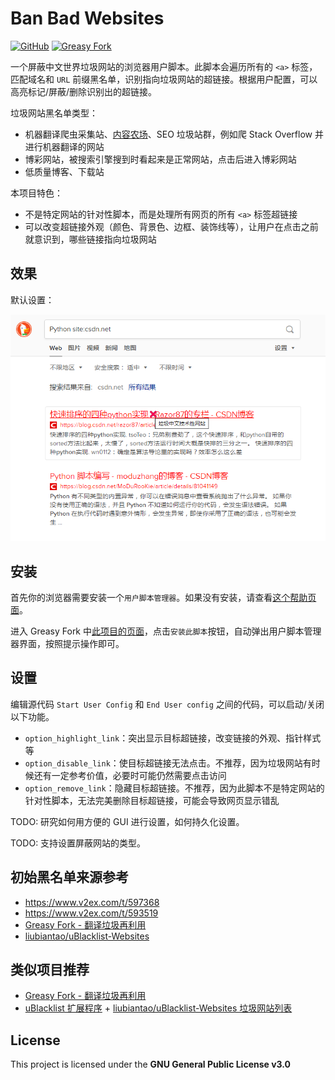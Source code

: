 # Ban Bad Websites

[![GitHub](https://img.shields.io/badge/dynamic/json?label=GitHub&query=%24.stargazers_count&suffix=%20stars&url=https://api.github.com/repos/Phuker/BanBadWebsites&labelColor=282c34&color=181717&logo=github&logoColor=white&style=flat)](https://github.com/Phuker/BanBadWebsites) [![Greasy Fork](https://img.shields.io/badge/dynamic/json?labelColor=%2376150C&color=282c34&label=Greasy%20Fork&query=%24.total_installs&suffix=%20installs&url=https%3A%2F%2Fgreasyfork.org%2Fscripts%2F389721.json)](https://greasyfork.org/zh-CN/scripts/389721)

一个屏蔽中文世界垃圾网站的浏览器用户脚本。此脚本会遍历所有的 `<a>` 标签，匹配域名和 `URL` 前缀黑名单，识别指向垃圾网站的超链接。根据用户配置，可以高亮标记/屏蔽/删除识别出的超链接。

垃圾网站黑名单类型：

- 机器翻译爬虫采集站、[内容农场](https://zh.wikipedia.org/zh-cn/%E5%85%A7%E5%AE%B9%E8%BE%B2%E5%A0%B4)、SEO 垃圾站群，例如爬 Stack Overflow 并进行机器翻译的网站
- 博彩网站，被搜索引擎搜到时看起来是正常网站，点击后进入博彩网站
- 低质量博客、下载站

本项目特色：

- 不是特定网站的针对性脚本，而是处理所有网页的所有 `<a>` 标签超链接
- 可以改变超链接外观（颜色、背景色、边框、装饰线等），让用户在点击之前就意识到，哪些链接指向垃圾网站

## 效果

默认设置：

![default](./screenshots/screenshot1.png)

## 安装

首先你的浏览器需要安装一个`用户脚本管理器`。如果没有安装，请查看[这个帮助页面](https://greasyfork.org/zh-CN/help/installing-user-scripts)。

进入 Greasy Fork 中[此项目的页面](https://greasyfork.org/zh-CN/scripts/389721)，点击`安装此脚本`按钮，自动弹出用户脚本管理器界面，按照提示操作即可。

## 设置

编辑源代码 `Start User Config` 和 `End User config` 之间的代码，可以启动/关闭以下功能。

- `option_highlight_link`：突出显示目标超链接，改变链接的外观、指针样式等
- `option_disable_link`：使目标超链接无法点击。不推荐，因为垃圾网站有时候还有一定参考价值，必要时可能仍然需要点击访问
- `option_remove_link`：隐藏目标超链接。不推荐，因为此脚本不是特定网站的针对性脚本，无法完美删除目标超链接，可能会导致网页显示错乱

TODO: 研究如何用方便的 GUI 进行设置，如何持久化设置。

TODO: 支持设置屏蔽网站的类型。

## 初始黑名单来源参考

- <https://www.v2ex.com/t/597368>
- <https://www.v2ex.com/t/593519>
- [Greasy Fork - 翻译垃圾再利用](https://greasyfork.org/zh-CN/scripts/389270)
- [liubiantao/uBlacklist-Websites](https://github.com/liubiantao/uBlacklist-Websites)

## 类似项目推荐

- [Greasy Fork - 翻译垃圾再利用](https://greasyfork.org/zh-CN/scripts/389270)
- [uBlacklist 扩展程序](https://chrome.google.com/webstore/detail/ublacklist/pncfbmialoiaghdehhbnbhkkgmjanfhe) + [liubiantao/uBlacklist-Websites 垃圾网站列表](https://github.com/liubiantao/uBlacklist-Websites)

## License

This project is licensed under the **GNU General Public License v3.0**
